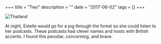 +++
title = "Two"
description = ""
date = "2017-06-02"
tags = []
+++

![Thailand](/images/photos/2.png)

At night, Estelle would go for a jog through the forest so she could listen to her podcasts. These podcasts had clever names and hosts with British accents. I found this peculiar, concerning, and brave.
